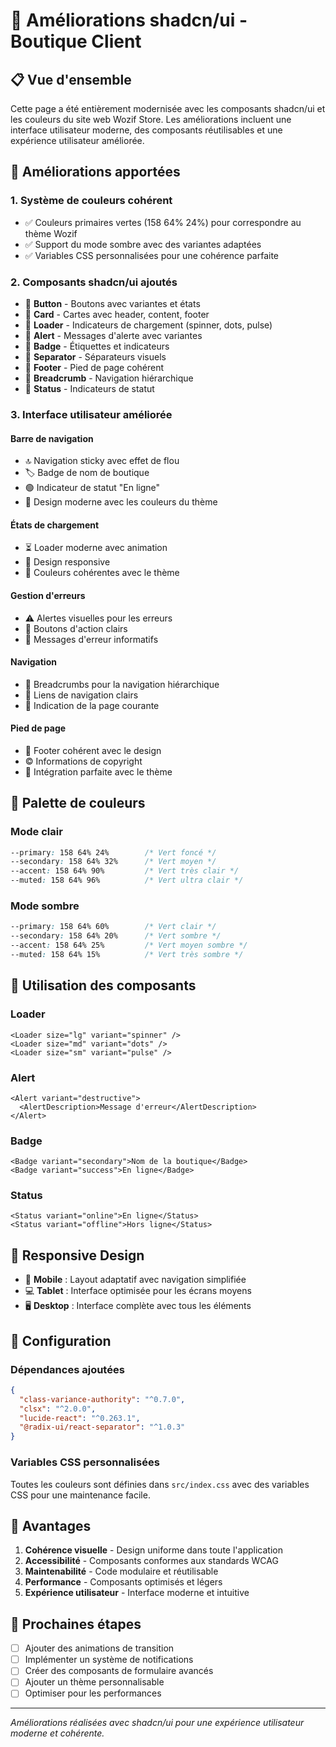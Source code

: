 # 🎨 Améliorations shadcn/ui - Boutique Client

## 📋 Vue d'ensemble

Cette page a été entièrement modernisée avec les composants shadcn/ui et les couleurs du site web Wozif Store. Les améliorations incluent une interface utilisateur moderne, des composants réutilisables et une expérience utilisateur améliorée.

## 🎯 Améliorations apportées

### 1. **Système de couleurs cohérent**
- ✅ Couleurs primaires vertes (158 64% 24%) pour correspondre au thème Wozif
- ✅ Support du mode sombre avec des variantes adaptées
- ✅ Variables CSS personnalisées pour une cohérence parfaite

### 2. **Composants shadcn/ui ajoutés**
- 🎨 **Button** - Boutons avec variantes et états
- 🎨 **Card** - Cartes avec header, content, footer
- 🎨 **Loader** - Indicateurs de chargement (spinner, dots, pulse)
- 🎨 **Alert** - Messages d'alerte avec variantes
- 🎨 **Badge** - Étiquettes et indicateurs
- 🎨 **Separator** - Séparateurs visuels
- 🎨 **Footer** - Pied de page cohérent
- 🎨 **Breadcrumb** - Navigation hiérarchique
- 🎨 **Status** - Indicateurs de statut

### 3. **Interface utilisateur améliorée**

#### **Barre de navigation**
- 🔝 Navigation sticky avec effet de flou
- 🏷️ Badge de nom de boutique
- 🟢 Indicateur de statut "En ligne"
- 🎨 Design moderne avec les couleurs du thème

#### **États de chargement**
- ⏳ Loader moderne avec animation
- 📱 Design responsive
- 🎨 Couleurs cohérentes avec le thème

#### **Gestion d'erreurs**
- ⚠️ Alertes visuelles pour les erreurs
- 🔗 Boutons d'action clairs
- 📝 Messages d'erreur informatifs

#### **Navigation**
- 🍞 Breadcrumbs pour la navigation hiérarchique
- 🔗 Liens de navigation clairs
- 📍 Indication de la page courante

#### **Pied de page**
- 📄 Footer cohérent avec le design
- ©️ Informations de copyright
- 🎨 Intégration parfaite avec le thème

## 🎨 Palette de couleurs

### **Mode clair**
```css
--primary: 158 64% 24%        /* Vert foncé */
--secondary: 158 64% 32%      /* Vert moyen */
--accent: 158 64% 90%         /* Vert très clair */
--muted: 158 64% 96%          /* Vert ultra clair */
```

### **Mode sombre**
```css
--primary: 158 64% 60%        /* Vert clair */
--secondary: 158 64% 20%      /* Vert sombre */
--accent: 158 64% 25%         /* Vert moyen sombre */
--muted: 158 64% 15%          /* Vert très sombre */
```

## 🚀 Utilisation des composants

### **Loader**
```tsx
<Loader size="lg" variant="spinner" />
<Loader size="md" variant="dots" />
<Loader size="sm" variant="pulse" />
```

### **Alert**
```tsx
<Alert variant="destructive">
  <AlertDescription>Message d'erreur</AlertDescription>
</Alert>
```

### **Badge**
```tsx
<Badge variant="secondary">Nom de la boutique</Badge>
<Badge variant="success">En ligne</Badge>
```

### **Status**
```tsx
<Status variant="online">En ligne</Status>
<Status variant="offline">Hors ligne</Status>
```

## 📱 Responsive Design

- 📱 **Mobile** : Layout adaptatif avec navigation simplifiée
- 💻 **Tablet** : Interface optimisée pour les écrans moyens
- 🖥️ **Desktop** : Interface complète avec tous les éléments

## 🔧 Configuration

### **Dépendances ajoutées**
```json
{
  "class-variance-authority": "^0.7.0",
  "clsx": "^2.0.0",
  "lucide-react": "^0.263.1",
  "@radix-ui/react-separator": "^1.0.3"
}
```

### **Variables CSS personnalisées**
Toutes les couleurs sont définies dans `src/index.css` avec des variables CSS pour une maintenance facile.

## 🎯 Avantages

1. **Cohérence visuelle** - Design uniforme dans toute l'application
2. **Accessibilité** - Composants conformes aux standards WCAG
3. **Maintenabilité** - Code modulaire et réutilisable
4. **Performance** - Composants optimisés et légers
5. **Expérience utilisateur** - Interface moderne et intuitive

## 🔄 Prochaines étapes

- [ ] Ajouter des animations de transition
- [ ] Implémenter un système de notifications
- [ ] Créer des composants de formulaire avancés
- [ ] Ajouter un thème personnalisable
- [ ] Optimiser pour les performances

---

*Améliorations réalisées avec shadcn/ui pour une expérience utilisateur moderne et cohérente.*

